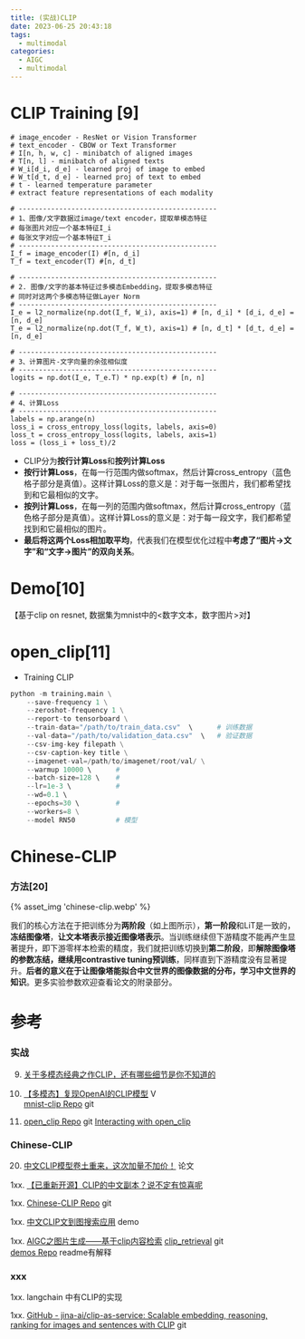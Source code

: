 ```yaml
---
title: (实战)CLIP 
date: 2023-06-25 20:43:18
tags:
  - multimodal
categories:
  - AIGC  
  - multimodal
---
```


<p></p>
<!-- more -->


# CLIP Training [9]
```
# image_encoder - ResNet or Vision Transformer
# text_encoder - CBOW or Text Transformer
# I[n, h, w, c] - minibatch of aligned images
# T[n, l] - minibatch of aligned texts
# W_i[d_i, d_e] - learned proj of image to embed
# W_t[d_t, d_e] - learned proj of text to embed
# t - learned temperature parameter
# extract feature representations of each modality

# -------------------------------------------------
# 1、图像/文字数据过image/text encoder，提取单模态特征
# 每张图片对应一个基本特征I_i
# 每张文字对应一个基本特征T_i
# -------------------------------------------------
I_f = image_encoder(I) #[n, d_i]
T_f = text_encoder(T) #[n, d_t]

# -------------------------------------------------
# 2. 图像/文字的基本特征过多模态Embedding，提取多模态特征
# 同时对这两个多模态特征做Layer Norm
# -------------------------------------------------
I_e = l2_normalize(np.dot(I_f, W_i), axis=1) # [n, d_i] * [d_i, d_e] = [n, d_e]
T_e = l2_normalize(np.dot(T_f, W_t), axis=1) # [n, d_t] * [d_t, d_e] = [n, d_e]

# -------------------------------------------------
# 3、计算图片-文字向量的余弦相似度
# -------------------------------------------------
logits = np.dot(I_e, T_e.T) * np.exp(t) # [n, n]

# -------------------------------------------------
# 4、计算Loss
# -------------------------------------------------
labels = np.arange(n)
loss_i = cross_entropy_loss(logits, labels, axis=0)
loss_t = cross_entropy_loss(logits, labels, axis=1)
loss = (loss_i + loss_t)/2
```



- CLIP分为**按行计算Loss**和**按列计算Loss**
- **按行计算Loss**，在每一行范围内做softmax，然后计算cross_entropy（蓝色格子部分是真值）。这样计算Loss的意义是：对于每一张图片，我们都希望找到和它最相似的文字。
- **按列计算Loss**，在每一列的范围内做softmax，然后计算cross_entropy（蓝色格子部分是真值）。这样计算Loss的意义是：对于每一段文字，我们都希望找到和它最相似的图片。
- **最后将这两个Loss相加取平均**，代表我们在模型优化过程中**考虑了“图片->文字”和“文字->图片”的双向关系**。

# Demo[10]
【基于clip on  resnet,   数据集为mnist中的<数字文本，数字图片>对】

# open_clip[11]
+ Training CLIP

``` python
python -m training.main \
    --save-frequency 1 \
    --zeroshot-frequency 1 \
    --report-to tensorboard \
    --train-data="/path/to/train_data.csv"  \      # 训练数据 
    --val-data="/path/to/validation_data.csv"  \   # 验证数据
    --csv-img-key filepath \
    --csv-caption-key title \
    --imagenet-val=/path/to/imagenet/root/val/ \
    --warmup 10000 \      #
    --batch-size=128 \    #
    --lr=1e-3 \           #
    --wd=0.1 \       
    --epochs=30 \         #
    --workers=8 \
    --model RN50          # 模型
```

# Chinese-CLIP
### 方法[20]
{% asset_img  'chinese-clip.webp' %}

我们的核心方法在于把训练分为**两阶段**（如上图所示），**第一阶段**和LiT是一致的，**冻结图像塔**，**让文本塔表示接近图像塔表示**。当训练继续但下游精度不能再产生显著提升，即下游零样本检索的精度，我们就把训练切换到**第二阶段**，即**解除图像塔的参数冻结，继续用contrastive tuning预训练**，同样直到下游精度没有显著提升。**后者的意义在于让图像塔能拟合中文世界的图像数据的分布，学习中文世界的知识**。更多实验参数欢迎查看论文的附录部分。


# 参考
### 实战

9. [关于多模态经典之作CLIP，还有哪些细节是你不知道的](https://zhuanlan.zhihu.com/p/660476765)

10. [【多模态】复现OpenAI的CLIP模型](https://www.bilibili.com/video/BV13K421v7Ar/) V    
    [mnist-clip Repo](https://github.com/owenliang/mnist-clip) git

11. [open_clip Repo](https://github.com/mlfoundations/open_clip) git
    [Interacting with open_clip](https://colab.research.google.com/drive/1TEUe2j2oXi-sKiteGYUhsCtdvXocI24w#scrollTo=YPHN7PJgKOzb)
    
### Chinese-CLIP
20. [中文CLIP模型卷土重来，这次加量不加价！](https://zhuanlan.zhihu.com/p/580546929) 论文

1xx. [【已重新开源】CLIP的中文副本？说不定有惊喜呢](https://zhuanlan.zhihu.com/p/539374033)

1xx. [Chinese-CLIP Repo](https://github.com/www6v/Chinese-CLIP) git

1xx. [中文CLIP文到图搜索应用](https://modelscope.cn/studios/iic/chinese_clip_applications/summary) demo

1xx. [AIGC之图片生成——基于clip内容检索](https://zhuanlan.zhihu.com/p/680405647)
[clip_retrieval](https://github.com/liangwq/Chatglm_lora_multi-gpu/tree/main/APP_example/clip_retrieval) git  
[demos Repo](https://github.com/liangwq/Chatglm_lora_multi-gpu)  readme有解释

### xxx
1xx. langchain 中有CLIP的实现

1xx. [GitHub - jina-ai/clip-as-service: Scalable embedding, reasoning, ranking for images and sentences with CLIP](https://github.com/jina-ai/clip-as-service) git